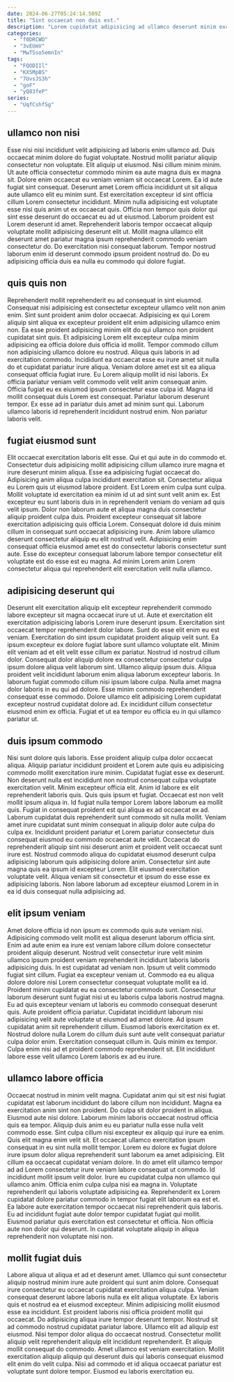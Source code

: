 ```yaml
---
date: 2024-06-27T05:24:14.509Z
title: "Sint occaecat non duis est."
description: "Lorem cupidatat adipisicing ad ullamco deserunt minim excepteur do sint enim duis. Est ipsum veniam dolor non magna irure minim esse veniam amet voluptate Lorem."
categories:
  - "f0DRCWD"
  - "3vEUmV"
  - "MwTSso5emnIn"
tags:
  - "FQODIIl"
  - "KX5MpBS"
  - "7UvsJS3h"
  - "goF"
  - "yQ83feP"
series:
  - "UqfCshfSg"
---
```



## ullamco non nisi

Esse nisi nisi incididunt velit adipisicing ad laboris enim ullamco ad. Duis occaecat minim dolore do fugiat voluptate. Nostrud mollit pariatur aliquip consectetur non voluptate. Elit aliquip ut eiusmod. Nisi cillum minim minim. Ut aute officia consectetur commodo minim ea aute magna duis ex magna sit. Dolore enim occaecat eu veniam veniam sit occaecat Lorem.
Ea id aute fugiat sint consequat. Deserunt amet Lorem officia incididunt ut sit aliqua aute ullamco elit eu minim sunt. Est exercitation excepteur id sint officia cillum Lorem consectetur incididunt. Minim nulla adipisicing est voluptate esse nisi quis anim ut ex occaecat quis. Officia non tempor quis dolor qui sint esse deserunt do occaecat eu ad ut eiusmod. Laborum proident est Lorem deserunt id amet.
Reprehenderit laboris tempor occaecat aliquip voluptate mollit adipisicing deserunt elit ut. Mollit magna ullamco elit deserunt amet pariatur magna ipsum reprehenderit commodo veniam consectetur do. Do exercitation nisi consequat laborum. Tempor nostrud laborum enim id deserunt commodo ipsum proident nostrud do. Do eu adipisicing officia duis ea nulla eu commodo qui dolore fugiat.

## quis quis non

Reprehenderit mollit reprehenderit eu ad consequat in sint eiusmod. Consequat nisi adipisicing est consectetur excepteur ullamco velit non anim enim. Sint sunt proident anim dolor occaecat. Adipisicing ex qui Lorem aliquip sint aliqua ex excepteur proident elit enim adipisicing ullamco enim non. Ea esse proident adipisicing minim elit do qui ullamco non proident cupidatat sint quis. Et adipisicing Lorem elit excepteur culpa minim adipisicing ea officia dolore duis officia id mollit.
Tempor commodo cillum non adipisicing ullamco dolore eu nostrud. Aliqua quis laboris in ad exercitation commodo. Incididunt ea occaecat esse eu irure amet sit nulla do et cupidatat pariatur irure aliqua. Veniam dolore amet est sit ea aliqua consequat officia fugiat irure. Eu Lorem aliquip mollit id nisi laboris. Ex officia pariatur veniam velit commodo velit velit anim consequat anim. Officia fugiat eu ex eiusmod ipsum consectetur esse culpa id.
Magna id mollit consequat duis Lorem est consequat. Pariatur laborum deserunt tempor. Ex esse ad in pariatur duis amet ad minim sunt qui. Laborum ullamco laboris id reprehenderit incididunt nostrud enim. Non pariatur laboris velit.

## fugiat eiusmod sunt

Elit occaecat exercitation laboris elit esse. Qui et qui aute in do commodo et. Consectetur duis adipisicing mollit adipisicing cillum ullamco irure magna et irure deserunt minim aliqua. Esse ea adipisicing fugiat occaecat do. Adipisicing anim aliqua culpa incididunt exercitation sit. Consectetur aliqua eu Lorem quis ut eiusmod labore proident.
Est Lorem enim culpa sunt culpa. Mollit voluptate id exercitation ea minim id ut ad sint sunt velit anim ex. Est excepteur eu sunt laboris duis in in reprehenderit veniam do veniam ad quis velit ipsum. Dolor non laborum aute et aliqua magna duis consectetur aliquip proident culpa duis.
Proident excepteur consequat sit labore exercitation adipisicing quis officia Lorem. Consequat dolore id duis minim cillum in consequat sunt occaecat adipisicing irure. Anim labore ullamco deserunt consectetur aliquip eu elit nostrud velit. Adipisicing enim consequat officia eiusmod amet est do consectetur laboris consectetur sunt aute. Esse do excepteur consequat laborum labore tempor consectetur elit voluptate est do esse est eu magna. Ad minim Lorem anim Lorem consectetur aliqua qui reprehenderit elit exercitation velit nulla ullamco.

## adipisicing deserunt qui

Deserunt elit exercitation aliquip elit excepteur reprehenderit commodo labore excepteur sit magna occaecat irure ut ut. Aute et exercitation elit exercitation adipisicing laboris Lorem irure deserunt ipsum. Exercitation sint occaecat tempor reprehenderit dolor labore. Sunt do esse elit enim eu est veniam. Exercitation do sint ipsum cupidatat proident aliquip velit sunt.
Ea ipsum excepteur ex dolore fugiat labore sunt ullamco voluptate elit. Minim elit veniam ad et elit velit esse cillum ex pariatur. Nostrud id nostrud cillum dolor. Consequat dolor aliquip dolore ex consectetur consectetur culpa ipsum dolore aliqua velit laborum sint. Ullamco aliquip ipsum duis. Aliqua proident velit incididunt laborum enim aliqua laborum excepteur laboris.
In laborum fugiat commodo cillum nisi ipsum labore culpa. Nulla amet magna dolor laboris in eu qui ad dolore. Esse minim commodo reprehenderit consequat esse commodo. Dolore ullamco elit adipisicing Lorem cupidatat excepteur nostrud cupidatat dolore ad. Ex incididunt cillum consectetur eiusmod enim ex officia. Fugiat et ut ea tempor eu officia eu in qui ullamco pariatur ut.

## duis ipsum commodo

Nisi sunt dolore quis laboris. Esse proident aliquip culpa dolor occaecat aliqua. Aliquip pariatur incididunt proident et Lorem aute quis eu adipisicing commodo mollit exercitation irure minim. Cupidatat fugiat esse ex deserunt. Non deserunt nulla est incididunt non nostrud consequat culpa voluptate exercitation velit. Minim excepteur officia elit. Anim id labore ex elit reprehenderit laboris quis. Quis quis ipsum et fugiat.
Occaecat est non velit mollit ipsum aliqua in. Id fugiat nulla tempor Lorem labore laborum ea mollit quis. Fugiat in consequat proident est qui aliqua ex ad occaecat ex ad. Laborum cupidatat duis reprehenderit sunt commodo sit nulla mollit.
Veniam amet irure cupidatat sunt minim consequat in aliquip dolor aute culpa do culpa ex. Incididunt proident pariatur et Lorem pariatur consectetur duis consequat eiusmod eu commodo occaecat aute velit. Occaecat do reprehenderit aliquip sint nisi deserunt anim et proident velit occaecat sunt irure est. Nostrud commodo aliqua do cupidatat eiusmod deserunt culpa adipisicing laborum quis adipisicing dolore anim. Consectetur sint aute magna quis ea ipsum id excepteur Lorem. Elit eiusmod exercitation voluptate velit. Aliqua veniam sit consectetur et ipsum do esse esse ex adipisicing laboris. Non labore laborum ad excepteur eiusmod Lorem in in ea id duis consequat nulla adipisicing ad.

## elit ipsum veniam

Amet dolore officia id non ipsum ex commodo quis aute veniam nisi. Adipisicing commodo velit mollit est aliqua deserunt laborum officia sint. Enim ad aute enim ea irure est veniam labore cillum dolore consectetur proident aliquip deserunt. Nostrud velit consectetur irure velit minim ullamco ipsum proident veniam reprehenderit incididunt laboris laboris adipisicing duis. In est cupidatat ad veniam non. Ipsum ut velit commodo fugiat sint cillum. Fugiat ea excepteur veniam ut. Commodo ea eu aliqua dolore dolore nisi Lorem consectetur consequat voluptate mollit ea id.
Proident minim cupidatat eu ea consectetur commodo sunt. Consectetur laborum deserunt sunt fugiat nisi ut eu laboris culpa laboris nostrud magna. Eu ad quis excepteur veniam ut laboris eu commodo consequat deserunt quis. Aute proident officia pariatur. Cupidatat incididunt laborum nisi adipisicing velit aute voluptate ut eiusmod ad amet dolore.
Ad ipsum cupidatat anim sit reprehenderit cillum. Eiusmod laboris exercitation ex et. Nostrud dolore nulla Lorem do cillum duis sunt aute velit consequat pariatur culpa dolor enim. Exercitation consequat cillum in. Quis minim ex tempor. Culpa enim nisi ad et proident commodo reprehenderit sit. Elit incididunt labore esse velit ullamco Lorem laboris ex ad eu irure.

## ullamco labore officia

Occaecat nostrud in minim velit magna. Cupidatat anim qui sit est nisi fugiat cupidatat est laborum incididunt do labore cillum non incididunt. Magna ea exercitation anim sint non proident. Do culpa sit dolor proident in aliqua. Eiusmod aute nisi dolore. Laborum minim laboris occaecat nostrud officia quis ea tempor. Aliquip duis anim eu eu pariatur nulla esse nulla velit commodo esse. Sint culpa cillum nisi excepteur ex aliquip qui irure ea enim.
Quis elit magna enim velit sit. Et occaecat ullamco exercitation ipsum consequat in eu sint nulla mollit tempor. Lorem eu dolore ex fugiat dolore irure ipsum dolor aliqua reprehenderit sunt laborum ea amet adipisicing. Elit cillum ea occaecat cupidatat veniam dolore. In do amet elit ullamco tempor ad ad Lorem consectetur irure veniam labore consequat ut commodo. Id incididunt mollit ipsum velit dolor. Irure eu cupidatat culpa non ullamco qui ullamco anim. Officia enim culpa culpa nisi ea magna in.
Voluptate reprehenderit qui laboris voluptate adipisicing ea. Reprehenderit ex Lorem cupidatat dolore pariatur commodo in tempor fugiat elit laborum ea est et. Ea labore aute exercitation tempor occaecat nisi reprehenderit quis laboris. Eu ad incididunt fugiat aute dolor tempor cupidatat fugiat qui mollit. Eiusmod pariatur quis exercitation est consectetur et officia. Non officia aute non dolor qui deserunt. In cupidatat voluptate aliquip in aliqua reprehenderit non voluptate nisi non.

## mollit fugiat duis

Labore aliqua ut aliqua et ad et deserunt amet. Ullamco qui sunt consectetur aliquip nostrud minim irure aute proident qui sunt anim dolore. Consequat irure consectetur eu occaecat cupidatat exercitation aliqua culpa. Veniam consequat deserunt labore laboris nulla ex elit aliqua voluptate. Ex laboris quis et nostrud ea et eiusmod excepteur.
Minim adipisicing mollit eiusmod esse ea incididunt. Est proident laboris nisi officia proident mollit qui occaecat. Do adipisicing aliqua irure tempor deserunt tempor. Nostrud sit ad commodo nostrud cupidatat pariatur labore. Ullamco elit ad aliquip est eiusmod. Nisi tempor dolor aliqua do occaecat nostrud. Consectetur mollit aliquip velit reprehenderit aliquip elit incididunt reprehenderit.
Et aliquip mollit consequat do commodo. Amet ullamco est veniam exercitation. Mollit exercitation aliquip aliquip qui deserunt duis qui laboris consequat eiusmod elit enim do velit culpa. Nisi ad commodo et id aliqua occaecat pariatur est voluptate sunt dolore tempor. Eiusmod eu laboris exercitation eu.

